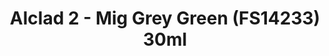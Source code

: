 ---
layout: product
title: "Alclad 2 - Mig Grey Green (FS14233) 30ml"
price: "TBA" 
desc: "N/A"
img_path: "/assets/img/ALCE629.jpg"
brand: "N/A"
available: false
special_offer: false
new: false
soon: false
cat: "040000"
subcat: "040300"
subsubcat: "0N/A"
sifra: "ALCE629"
popular: false
---